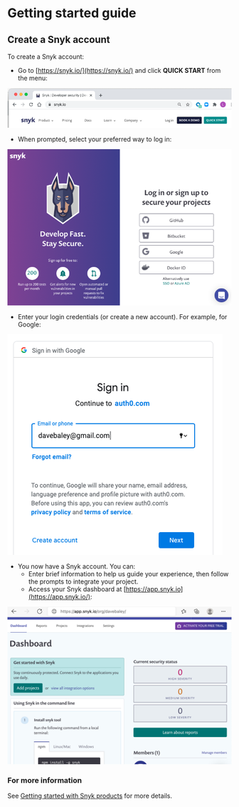# Getting started guide

## Create a Snyk account

To create a Snyk account:

* Go to [https://snyk.io/](https://snyk.io/) and click **QUICK START** from the menu:

![](../.gitbook/assets/login0.png)

* When prompted, select your preferred way to log in:

![](../.gitbook/assets/login1.png)

* Enter your login credentials \(or create a new account\). For example, for Google:

![](../.gitbook/assets/login2.png)

* You now have a Snyk account. You can:
  * Enter brief information to help us guide your experience, then follow the prompts to integrate your project.
  * Access your Snyk dashboard at [https://app.snyk.io](https://app.snyk.io/):

![](../.gitbook/assets/login6.png)

### For more information

See [Getting started with Snyk products](https://support.snyk.io/hc/en-us/sections/360004349758-Getting-started-with-Snyk-products) for more details.

